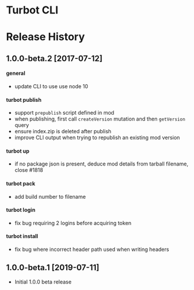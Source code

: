 # Turbot CLI

# Release History

## 1.0.0-beta.2 [2017-07-12]

#### general

- update CLI to use use node 10

#### turbot publish

- support `prepublish` script defined in mod
- when publishing, first call `createVersion` mutation and then `getVersion` query
- ensure index.zip is deleted after publish
- improve CLI output when trying to republish an existing mod version

#### turbot up

- if no package json is present, deduce mod details from tarball filename, close #1818

#### turbot pack

- add build number to filename

#### turbot login

- fix bug requiring 2 logins before acquiring token

#### turbot install

- fix bug where incorrect header path used when writing headers

## 1.0.0-beta.1 [2019-07-11]

- Initial 1.0.0 beta release

